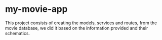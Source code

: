 # my-movie-app
This project consists of creating the models, services and routes, from the movie database, we did it based on the information provided and their schematics.
